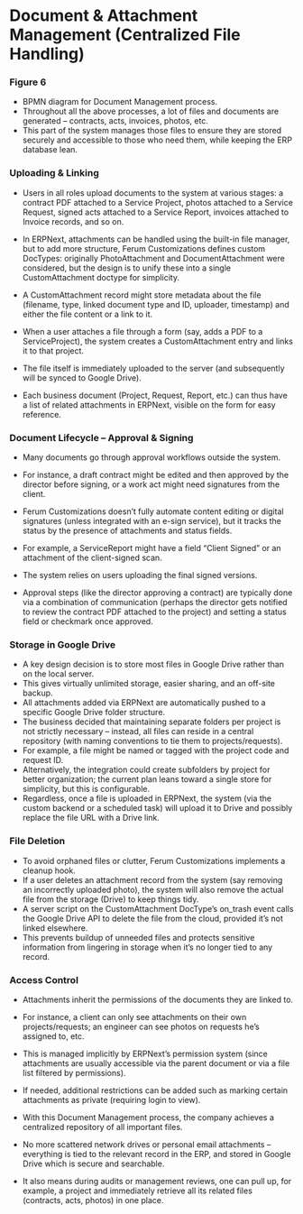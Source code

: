 # Document & Attachment Management (Centralized File Handling)

### Figure 6

- BPMN diagram for Document Management process.
- Throughout all the above processes, a lot of files and documents are generated – contracts, acts, invoices, photos, etc.
- This part of the system manages those files to ensure they are stored securely and accessible to those who need them, while keeping the ERP database lean.

### Uploading & Linking

- Users in all roles upload documents to the system at various stages: a contract PDF attached to a Service Project, photos attached to a Service Request, signed acts attached to a Service Report, invoices attached to Invoice records, and so on.
- In ERPNext, attachments can be handled using the built-in file manager, but to add more structure, Ferum Customizations defines custom DocTypes: originally PhotoAttachment and DocumentAttachment were considered, but the design is to unify these into a single CustomAttachment doctype for simplicity.
- A CustomAttachment record might store metadata about the file (filename, type, linked document type and ID, uploader, timestamp) and either the file content or a link to it.

- When a user attaches a file through a form (say, adds a PDF to a ServiceProject), the system creates a CustomAttachment entry and links it to that project.
- The file itself is immediately uploaded to the server (and subsequently will be synced to Google Drive).
- Each business document (Project, Request, Report, etc.) can thus have a list of related attachments in ERPNext, visible on the form for easy reference.

### Document Lifecycle – Approval & Signing

- Many documents go through approval workflows outside the system.
- For instance, a draft contract might be edited and then approved by the director before signing, or a work act might need signatures from the client.
- Ferum Customizations doesn’t fully automate content editing or digital signatures (unless integrated with an e-sign service), but it tracks the status by the presence of attachments and status fields.
- For example, a ServiceReport might have a field “Client Signed” or an attachment of the client-signed scan.
- The system relies on users uploading the final signed versions.

- Approval steps (like the director approving a contract) are typically done via a combination of communication (perhaps the director gets notified to review the contract PDF attached to the project) and setting a status field or checkmark once approved.

### Storage in Google Drive

- A key design decision is to store most files in Google Drive rather than on the local server.
- This gives virtually unlimited storage, easier sharing, and an off-site backup.
- All attachments added via ERPNext are automatically pushed to a specific Google Drive folder structure.
- The business decided that maintaining separate folders per project is not strictly necessary – instead, all files can reside in a central repository (with naming conventions to tie them to projects/requests).
- For example, a file might be named or tagged with the project code and request ID.
- Alternatively, the integration could create subfolders by project for better organization; the current plan leans toward a single store for simplicity, but this is configurable.
- Regardless, once a file is uploaded in ERPNext, the system (via the custom backend or a scheduled task) will upload it to Drive and possibly replace the file URL with a Drive link.

### File Deletion

- To avoid orphaned files or clutter, Ferum Customizations implements a cleanup hook.
- If a user deletes an attachment record from the system (say removing an incorrectly uploaded photo), the system will also remove the actual file from the storage (Drive) to keep things tidy.
- A server script on the CustomAttachment DocType’s on_trash event calls the Google Drive API to delete the file from the cloud, provided it’s not linked elsewhere.
- This prevents buildup of unneeded files and protects sensitive information from lingering in storage when it’s no longer tied to any record.

### Access Control

- Attachments inherit the permissions of the documents they are linked to.
- For instance, a client can only see attachments on their own projects/requests; an engineer can see photos on requests he’s assigned to, etc.
- This is managed implicitly by ERPNext’s permission system (since attachments are usually accessible via the parent document or via a file list filtered by permissions).
- If needed, additional restrictions can be added such as marking certain attachments as private (requiring login to view).

- With this Document Management process, the company achieves a centralized repository of all important files.
- No more scattered network drives or personal email attachments – everything is tied to the relevant record in the ERP, and stored in Google Drive which is secure and searchable.
- It also means during audits or management reviews, one can pull up, for example, a project and immediately retrieve all its related files (contracts, acts, photos) in one place.
